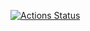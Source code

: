 [![Actions Status](https://github.com/yugan2005/sfg-recipe-github/workflows/Java%20CI/badge.svg)](https://github.com/yugan2005/sfg-recipe-github/actions)